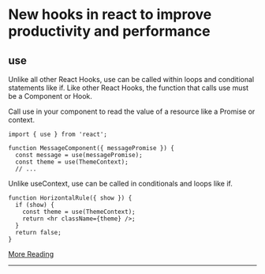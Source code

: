 # New hooks in react to improve productivity and performance

## use

Unlike all other React Hooks, use can be called within loops and conditional statements like if. 
Like other React Hooks, the function that calls use must be a Component or Hook.

Call use in your component to read the value of a resource like a Promise or context.

```
import { use } from 'react';

function MessageComponent({ messagePromise }) {
  const message = use(messagePromise);
  const theme = use(ThemeContext);
  // ...
```

Unlike useContext, use can be called in conditionals and loops like if.

```
function HorizontalRule({ show }) {
  if (show) {
    const theme = use(ThemeContext);
    return <hr className={theme} />;
  }
  return false;
}
```
<a href="https://react.dev/reference/react/use" > More Reading </a>

----

#


